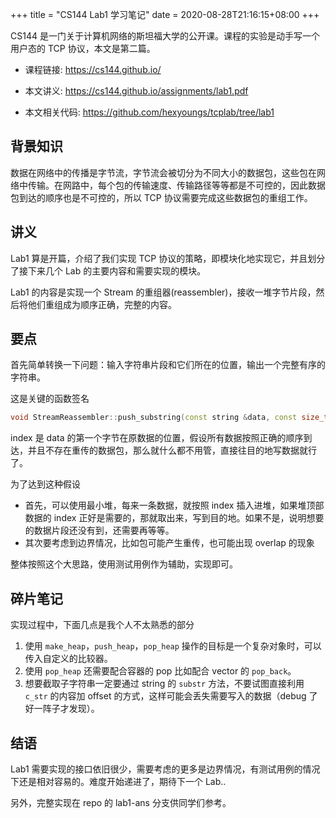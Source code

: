 +++
title = "CS144 Lab1 学习笔记"
date = 2020-08-28T21:16:15+08:00
+++

CS144 是一门关于计算机网络的斯坦福大学的公开课。课程的实验是动手写一个用户态的 TCP 协议，本文是第二篇。

- 课程链接: https://cs144.github.io/

- 本文讲义: https://cs144.github.io/assignments/lab1.pdf

- 本文相关代码: https://github.com/hexyoungs/tcplab/tree/lab1

<!-- more -->

## 背景知识

数据在网络中的传播是字节流，字节流会被切分为不同大小的数据包，这些包在网络中传输。在网路中，每个包的传输速度、传输路径等等都是不可控的，因此数据包到达的顺序也是不可控的，所以 TCP 协议需要完成这些数据包的重组工作。

## 讲义

Lab1 算是开篇，介绍了我们实现 TCP 协议的策略，即模块化地实现它，并且划分了接下来几个 Lab 的主要内容和需要实现的模块。

Lab1 的内容是实现一个 Stream 的重组器(reassembler)，接收一堆字节片段，然后将他们重组成为顺序正确，完整的内容。

## 要点

首先简单转换一下问题：输入字符串片段和它们所在的位置，输出一个完整有序的字符串。

这是关键的函数签名

```cpp
void StreamReassembler::push_substring(const string &data, const size_t index, const bool eof)
```


index 是 data 的第一个字节在原数据的位置，假设所有数据按照正确的顺序到达，并且不存在重传的数据包，那么就什么都不用管，直接往目的地写数据就行了。

为了达到这种假设

- 首先，可以使用最小堆，每来一条数据，就按照 index 插入进堆，如果堆顶部数据的 index 正好是需要的，那就取出来，写到目的地。如果不是，说明想要的数据片段还没有到，还需要再等等。
- 其次要考虑到边界情况，比如包可能产生重传，也可能出现 overlap 的现象


整体按照这个大思路，使用测试用例作为辅助，实现即可。


## 碎片笔记

实现过程中，下面几点是我个人不太熟悉的部分

1. 使用 `make_heap`，`push_heap`，`pop_heap` 操作的目标是一个复杂对象时，可以传入自定义的比较器。
2. 使用 `pop_heap` 还需要配合容器的 pop 比如配合 vector 的 `pop_back`。
3. 想要截取子字符串一定要通过 string 的 `substr` 方法，不要试图直接利用 `c_str` 的内容加 offset 的方式，这样可能会丢失需要写入的数据（debug 了好一阵子才发现）。


## 结语

Lab1 需要实现的接口依旧很少，需要考虑的更多是边界情况，有测试用例的情况下还是相对容易的。难度开始递进了，期待下一个 Lab..

另外，完整实现在 repo 的 lab1-ans 分支供同学们参考。

